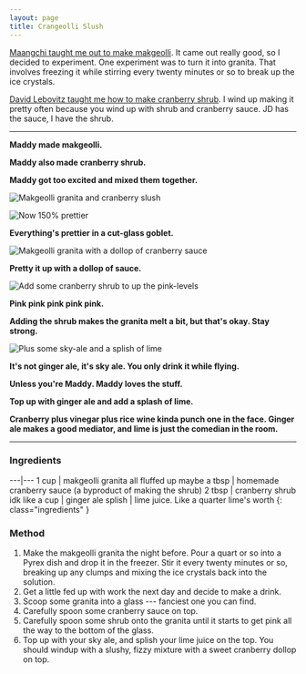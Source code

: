 ```yaml
---
layout: page
title: Crangeolli Slush
---
```


[Maangchi taught me out to make makgeolli](https://www.maangchi.com/recipe/makgeolli). It came out really good, so I decided to experiment. One experiment was to turn it into granita. That involves freezing it while stirring every twenty minutes or so to break up the ice crystals.

[David Lebovitz taught me how to make cranberry shrub](http://www.davidlebovitz.com/cranberry-shrub-and-cranberry-shrub-cocktail-recipe/). I wind up making it pretty often because you wind up with shrub and cranberry sauce. JD has the sauce, I have the shrub.

-----

**Maddy made makgeolli.**

**Maddy also made cranberry shrub.**

**Maddy got too excited and mixed them together.**

![Makgeolli granita and cranberry slush](images/low-res/1.jpg)

![Now 150% prettier](images/low-res/2.jpg)

**Everything's prettier in a cut-glass goblet.**

![Makgeolli granita with a dollop of cranberry sauce](images/low-res/3.jpg)

**Pretty it up with a dollop of sauce.**

![Add some cranberry shrub to up the pink-levels](images/low-res/4.jpg)

**Pink pink pink pink pink.**

**Adding the shrub makes the granita melt a bit, but that's okay. Stay strong.**

![Plus some sky-ale and a splish of lime](images/low-res/5.jpg)

**It's not ginger ale, it's sky ale. You only drink it while flying.**

**Unless you're Maddy. Maddy loves the stuff.**

**Top up with ginger ale and add a splash of lime.**

**Cranberry plus vinegar plus rice wine kinda punch one in the face. Ginger ale makes a good mediator, and lime is just the comedian in the room.**

-----

### Ingredients

---|---
1 cup | makgeolli granita all fluffed up
maybe a tbsp | homemade cranberry sauce (a byproduct of making the shrub)
2 tbsp | cranberry shrub
idk like a cup | ginger ale
splish | lime juice. Like a quarter lime's worth
{: class="ingredients" }

### Method

1. Make the makgeolli granita the night before. Pour a quart or so into a Pyrex dish and drop it in the freezer. Stir it every twenty minutes or so, breaking up any clumps and mixing the ice crystals back into the solution.
2. Get a little fed up with work the next day and decide to make a drink.
3. Scoop some granita into a glass --- fanciest one you can find.
4. Carefully spoon some cranberry sauce on top.
5. Carefully spoon some shrub onto the granita until it starts to get pink all the way to the bottom of the glass.
6. Top up with your sky ale, and splish your lime juice on the top. You should windup with a slushy, fizzy mixture with a sweet cranberry dollop on top.
